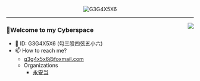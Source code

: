 <p align="center">
  <img src="https://user-images.githubusercontent.com/87740076/157384633-7bd0c8fc-d17a-4765-9919-01c1bd6924a6.jpg" alt="G3G4X5X6"/>
</p>
<!-- ![GitHub](https://user-images.githubusercontent.com/87740076/157384633-7bd0c8fc-d17a-4765-9919-01c1bd6924a6.jpg) -->
<!-- ![eye](https://user-images.githubusercontent.com/87740076/157384527-cff55389-f678-4bc8-b120-f4299130d690.png) -->
<!-- ![dragoncat](https://user-images.githubusercontent.com/87740076/157384425-d055bc74-2cda-4c07-b853-43230e3bb5aa.jpg) -->
<!-- ![gg](https://user-images.githubusercontent.com/87740076/156927413-741f8725-91ba-44ea-9586-df4716caf162.png) -->

---
<img align="right" src="https://github-readme-stats.vercel.app/api?username=G3G4X5X6" />

### 🍻Welcome to my Cyberspace
- 👋 ID: G3G4X5X6 (勾三股四弦五小六)
- 📫 How to reach me?
  - g3g4x5x6@foxmail.com
  - Organizations
    - [永安当](https://github.com/Yong-An-Dang)

<!-- [![G3G4X5X6's GitHub stats](https://github-readme-stats.vercel.app/api?username=G3G4X5X6)](https://github.com/anuraghazra/github-readme-stats) -->

<!---
G3G4X5X6/G3G4X5X6 is a ✨ special ✨ repository because its `README.md` (this file) appears on your GitHub profile.
You can click the Preview link to take a look at your changes.
--->
